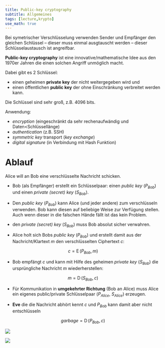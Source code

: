 ```yaml
---
title: Public-key cryptography
subtitle: Allgemeines
tags: [lecture,krypto]
use_math: true
---
```


Bei symetrischer Verschlüsselung verwenden Sender und Empfänger den gleichen Schlüssel – dieser muss einmal ausgtauscht werden – dieser Schlüsselaustausch ist angreifbar.

**Public-key cryptography** ist eine innovative/mathematische Idee aus den 1970er Jahren die einen solchen Angriff unmöglich macht. 

Dabei gibt es 2 Schlüssel:

- einen geheimen **private key** der nicht weitergegeben wird und
- einen öffentlichen **public key** der ohne Einschränkung verbreitet werden kann.

Die Schlüssel sind sehr groß, z.B. 4096 bits.


Anwendung:

- *encryption* (eingeschränkt da sehr rechenaufwändig und Daten<Schlüssellänge)
- *authentication* (z.B. SSH)
- *symmetric key* transport (*key exchange*)
- *digital signature* (in Verbindung mit Hash Funktion)



# Ablauf 

Alice will an Bob eine verschlüsselte Nachricht schicken.

- Bob (als Empfänger) erstellt ein Schlüsselpaar: einen *public key* ($P_{Bob}$) und einen *private (secret) key* ($S_{Bob}$).
- Den *public key* ($P_{Bob}$) kann Alice (und jeder andere) zum verschlüsseln verwenden. Bob kann diesen auf beliebige Weise zur Verfügung stellen. Auch wenn dieser in die falschen Hände fällt ist das kein Problem.
- den *private (secret) key* ($S_{Bob}$) muss Bob absolut sicher verwahren.

- Alice holt sich Bobs *public key* ($P_{Bob}$) und erstellt damit aus der Nachricht/Klartext $m$ den verschlüsselten Ciphertext $c$:

$$
c=\operatorname{E}(P_{Bob},m)
$$



- Bob empfängt $c$ und kann mit Hilfe des geheimen *private key* ($S_{Bob}$) die ursprüngliche Nachricht $m$ wiederherstellen:

$$
m=\operatorname{D}(S_{Bob},c)
$$

- Für Kommunikation in **umgekehrter Richtung** (Bob an Alice) muss Alice ein eigenes public/private Schlüsselpaar ($P_{Alice}$, $S_{Alice}$) erzeugen.

- **Eve** die die Nachricht abhört kennt $c$ und $P_{Bob}$ kann damit aber nicht entschlüsseln

$$
garbage=\operatorname{D}(P_{Bob},c)
$$







![](fig/public.jpg)

![](fig/overv03.png)



